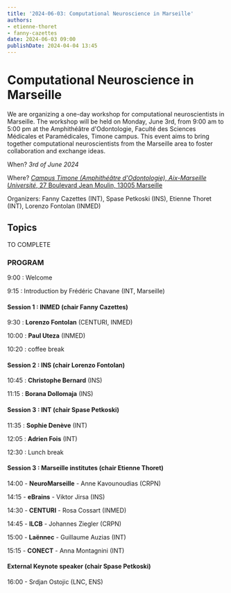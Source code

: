 ```yaml
---
title: '2024-06-03: Computational Neuroscience in Marseille'
authors:
- etienne-thoret
- fanny-cazettes
date: 2024-06-03 09:00
publishDate: 2024-04-04 13:45
---
```


# Computational Neuroscience in Marseille

We are organizing a one-day workshop for computational neuroscientists in Marseille. The workshop will be held on Monday, June 3rd, from 9:00 am to 5:00 pm at the Amphithéâtre d'Odontologie, Faculté des Sciences Médicales et Paramédicales, Timone campus. This event aims to bring together computational neuroscientists from the Marseille area to foster collaboration and exchange ideas.

When? *3rd of June 2024*

Where? [*Campus Timone (Amphithéâtre d'Odontologie), Aix-Marseille Université*, 27 Boulevard Jean Moulin, 13005 Marseille](https://goo.gl/maps/MLpmsN9cd2N1Uv1L7)

Organizers: Fanny Cazettes (INT), Spase Petkoski (INS), Etienne Thoret (INT), Lorenzo Fontolan (INMED)


## Topics

TO COMPLETE



### PROGRAM

9:00 : Welcome 

9:15 : Introduction by Frédéric Chavane (INT, Marseille)

#### Session 1 : INMED (chair Fanny Cazettes)

9:30 : **Lorenzo Fontolan** (CENTURI, INMED)

10:00 : **Paul Uteza** (INMED)

10:20 : coffee break

#### Session 2 : INS (chair Lorenzo Fontolan)

10:45 : **Christophe Bernard** (INS)

11:15 : **Borana Dollomaja** (INS)

#### Session 3 : INT (chair Spase Petkoski)

11:35 : **Sophie Denève** (INT)

12:05 : **Adrien Fois** (INT)

12:30 : Lunch break

#### Session 3 : Marseille institutes (chair Etienne Thoret)

14:00 - **NeuroMarseille** - Anne Kavounoudias (CRPN)

14:15 - **eBrains** - Viktor Jirsa (INS)

14:30 - **CENTURI** - Rosa Cossart (INMED)

14:45 - **ILCB** - Johannes Ziegler (CRPN)

15:00 - **Laënnec** - Guillaume Auzias (INT)

15:15 - **CONECT** - Anna Montagnini (INT)

#### External Keynote speaker (chair Spase Petkoski)

16:00 - Srdjan Ostojic (LNC, ENS)




